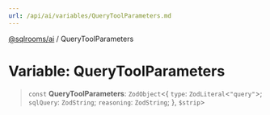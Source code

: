 ```yaml
---
url: /api/ai/variables/QueryToolParameters.md
---
```

[@sqlrooms/ai](../index.md) / QueryToolParameters

# Variable: QueryToolParameters

> `const` **QueryToolParameters**: `ZodObject`<{ `type`: `ZodLiteral`<`"query"`>; `sqlQuery`: `ZodString`; `reasoning`: `ZodString`; }, `$strip`>
